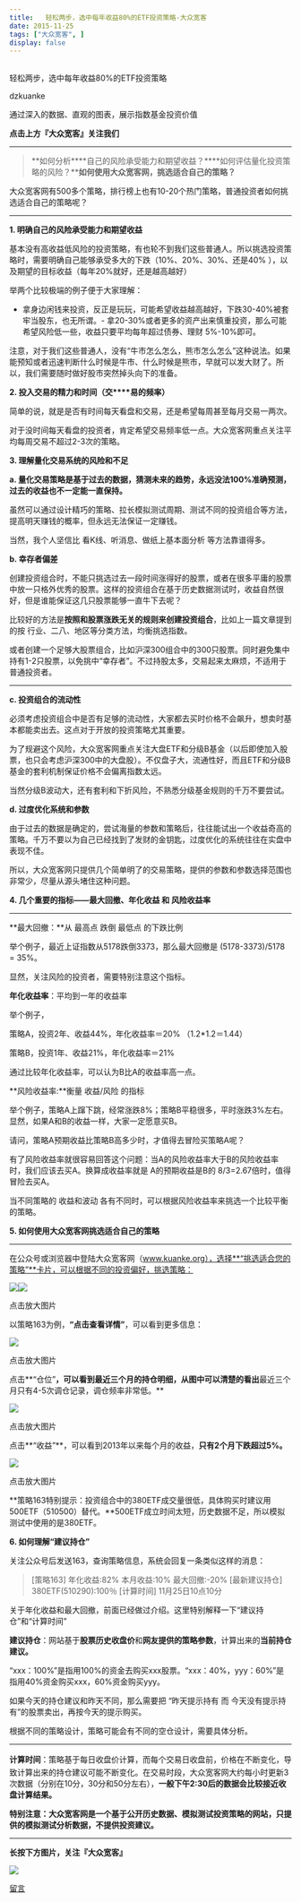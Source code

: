 ```yaml
---
title:   轻松两步，选中每年收益80%的ETF投资策略-大众宽客
date: 2015-11-25
tags: ["大众宽客", ]
display: false
---
```



## 



轻松两步，选中每年收益80%的ETF投资策略




dzkuanke




通过深入的数据、直观的图表，展示指数基金投资价值


**点击上方『大众宽客』关注我们**

****

> **如何分析****自己的风险承受能力和期望收益？****如何评估量化投资策略的风险？****如何使用大众宽客网，挑选适合自己的策略？**



大众宽客网有500多个策略，排行榜上也有10-20个热门策略，普通投资者如何挑选适合自己的策略呢？

****

**1. 明确自己的风险承受能力和期望收益**



基本没有高收益低风险的投资策略，有也轮不到我们这些普通人。所以挑选投资策略时，需要明确自己能够承受多大的下跌（10%、20%、30%、还是40% ），以及期望的目标收益（每年20%就好，还是越高越好）



举两个比较极端的例子便于大家理解：
- 拿身边闲钱来投资，反正是玩玩，可能希望收益越高越好，下跌30-40%被套牢当股东，也无所谓。- 拿20-30%或者更多的资产出来慎重投资，那么可能希望风险低一些，收益只要平均每年超过债券、理财 5%-10%即可。


注意，对于我们这些普通人，没有“牛市怎么怎么，熊市怎么怎么”这种说法。如果能预知或者迅速判断什么时候是牛市、什么时候是熊市，早就可以发大财了。所以，我们需要随时做好股市突然掉头向下的准备。



**2. 投入交易的精力和时间（交****易的频率）**



简单的说，就是是否有时间每天看盘和交易，还是希望每周甚至每月交易一两次。



对于没时间每天看盘的投资者，肯定希望交易频率低一点。大众宽客网重点关注平均每周交易不超过2-3次的策略。



**3. 理解量化交易系统的风险和不足**



**a. 量化交易策略是基于过去的数据，猜测未来的趋势，永远没法100%准确预测，过去的收益也不一定能一直保持。**



虽然可以通过设计精巧的策略、拉长模拟测试周期、测试不同的投资组合等方法，提高明天赚钱的概率，但永远无法保证一定赚钱。



当然，我个人坚信比 看K线、听消息、做纸上基本面分析 等方法靠谱得多。



**b. 幸存者偏差**



创建投资组合时，不能只挑选过去一段时间涨得好的股票，或者在很多平庸的股票中放一只格外优秀的股票。这样的投资组合在基于历史数据测试时，收益自然很好，但是谁能保证这几只股票能够一直牛下去呢？



比较好的方法是**按照和股票涨跌无关的规则来创建投资组合**，比如上一篇文章提到的按 行业、二八、地区等分类方法，均衡挑选指数。



或者创建一个足够大股票组合，比如沪深300组合中的300只股票。同时避免集中持有1-2只股票，以免挑中“幸存者”。不过持股太多，交易起来太麻烦，不适用于普通投资者。



****

**c. 投资组合的流动性**



必须考虑投资组合中是否有足够的流动性，大家都去买时价格不会飙升，想卖时基本都能卖出去。这点对于开放的投资策略尤其重要。



为了规避这个风险，大众宽客网重点关注大盘ETF和分级B基金（以后即使加入股票，也只会考虑沪深300中的大盘股）。不仅盘子大，流通性好，而且ETF和分级B基金的套利机制保证价格不会偏离指数太远。



当然分级B波动大，还有套利和下折风险，不熟悉分级基金规则的千万不要尝试。



**d. 过度优化系统和参数**



由于过去的数据是确定的，尝试海量的参数和策略后，往往能试出一个收益奇高的策略。千万不要以为自己已经找到了发财的金钥匙，过度优化的系统往往在实盘中表现不佳。



所以，大众宽客网只提供几个简单明了的交易策略，提供的参数和参数选择范围也非常少，尽量从源头堵住这种问题。





**4. 几个重要的指标——最大回撤、年化收益 和 风险收益率**

****

**最大回撤：**从 最高点 跌倒 最低点 的下跌比例

举个例子，最近上证指数从5178跌倒3373，那么最大回撤是 (5178-3373)/5178 = 35%。

显然，关注风险的投资者，需要特别注意这个指标。



**年化收益率**：平均到一年的收益率

举个例子，

策略A，投资2年、收益44%，年化收益率＝20% （1.2*1.2＝1.44）

策略B，投资1年、收益21%，年化收益率＝21%

通过比较年化收益率，可以认为B比A的收益率高一点。



**风险收益率:**衡量 收益/风险 的指标

举个例子，策略A上蹿下跳，经常涨跌8%；策略B平稳很多，平时涨跌3%左右。显然，如果A和B的收益一样，大家一定愿意买B。



请问，策略A预期收益比策略B高多少时，才值得去冒险买策略A呢？



有了风险收益率就很容易回答这个问题：当A的风险收益率大于B的风险收益率时，我们应该去买A。换算成收益率就是 A的预期收益是B的 8/3=2.67倍时，值得冒险去买A。



当不同策略的 收益和波动 各有不同时，可以根据风险收益率来挑选一个比较平衡的策略。





**5. 如何使用大众宽客网挑选适合自己的策略**

****

在公众号或浏览器中登陆大众宽客网（www.kuanke.org），选择**“挑选适合您的策略”**卡片，可以根据不同的投资偏好，挑选策略：



<img data-s="300,640" data-type="jpeg" src="http://mmbiz.qpic.cn/mmbiz/PKw3FQPmhIjpOw70YiaHYQTPb4TKoqns9tUqwE2UibIssBa6qfBMfbHF0kGMytSicYOZXAjeg9v3Q8Vbf2T2ftyHQ/0?wx_fmt=jpeg" data-ratio="0.6420863309352518" data-w=""/><img data-s="300,640" data-type="jpeg" src="http://mmbiz.qpic.cn/mmbiz/PKw3FQPmhIjpOw70YiaHYQTPb4TKoqns9oz4NxhG3clD5Kcz2jZ4kO9IXxCfic5nAeXbSOkqwtfXAr5LFhA7PwxA/0?wx_fmt=jpeg" data-ratio="0.7643884892086331" data-w=""/>

点击放大图片

以策略163为例，**“点击查看详情”**，可以看到更多信息：

<img data-s="300,640" data-type="jpeg" src="http://mmbiz.qpic.cn/mmbiz/PKw3FQPmhIgZjUaxJ49fqqqzAO0nvHrqoNy2JNibEhofib3m81sgsLGxovhAhOwAiaticMtaocXickdstfnM0Mko9Lg/0?wx_fmt=jpeg" data-ratio="0.9442446043165468" data-w=""/>

点击放大图片

点击**“仓位”**，可以看到最近三个月的持仓明细，从图中可以清楚的看出**最近三个月只有4-5次调仓记录，调仓频率非常低。**



<img data-s="300,640" data-type="jpeg" src="http://mmbiz.qpic.cn/mmbiz/PKw3FQPmhIjpOw70YiaHYQTPb4TKoqns9iculkVrxWZuQdsTeemS4BJeANIHpxk55AVz7j60r66sjqjg12MlJalg/0?wx_fmt=jpeg" style="" data-ratio="0.6115107913669064" data-w=""/>

点击放大图片

点击**“收益”**，可以看到2013年以来每个月的收益，**只有2个月下跌超过5%。**

<img data-s="300,640" data-type="jpeg" src="http://mmbiz.qpic.cn/mmbiz/PKw3FQPmhIjpOw70YiaHYQTPb4TKoqns9dC4WYGm5FsAc0ho6TvBM7OgGXEStruibibxSCDefl7HvfyU7HiaIVp70w/0?wx_fmt=jpeg" style="" data-ratio="0.6133093525179856" data-w=""/>

点击放大图片

**策略163特别提示：投资组合中的380ETF成交量很低，具体购买时建议用500ETF（510500）替代。**500ETF成立时间太短，历史数据不足，所以模拟测试中使用的是380ETF。





**6. 如何理解“建议持仓”**



关注公众号后发送163，查询策略信息，系统会回复一条类似这样的消息：



> [策略163] 年化收益:82% 本月收益:10% 最大回撤:-20% [最新建议持仓] 380ETF(510290):100％ [计算时间] 11月25日10点10分



关于年化收益和最大回撤，前面已经做过介绍。这里特别解释一下“建议持仓”和“计算时间”



**建议持仓**：网站基于**股票历史收盘价**和**网友提供的策略参数**，计算出来的**当前持仓建议。**



“xxx：100%”是指用100%的资金去购买xxx股票。“xxx：40%，yyy：60%”是指用40%资金购买xxx，60%资金购买yyy。



如果今天的持仓建议和昨天不同，那么需要把 “昨天提示持有 而 今天没有提示持有”的股票卖出，再按今天的提示购买。



根据不同的策略设计，策略可能会有不同的空仓设计，需要具体分析。

****

**<strong style="line-height: 25.6px; white-space: normal;">计算时间**</strong>：策略基于每日收盘价计算，而每个交易日收盘前，价格在不断变化，导致计算出来的持仓建议可能不断变化。在交易时段，大众宽客网大约每小时更新3次数据（分别在10分，30分和50分左右），**一般下午2:30后的数据会比较接近收盘计算结果。**



**特别注意：大众宽客网是一个基于公开历史数据、模拟测试投资策略的网站，只提供的模拟测试分析数据，不提供投资建议。**



****

**长按下方图片，关注『大众宽客』**

<img data-s="300,640" data-type="png" src="http://mmbiz.qpic.cn/mmbiz/PKw3FQPmhIjpOw70YiaHYQTPb4TKoqns9M2zxiaLBv1cUZiaEHqVweTjuaW7lzQUemHLxv6k8MpLq8r6cvFhqmDfg/0?wx_fmt=png" data-ratio="1" data-w="129" src="http://mmbiz.qpic.cn/mmbiz/PKw3FQPmhIjpOw70YiaHYQTPb4TKoqns9M2zxiaLBv1cUZiaEHqVweTjuaW7lzQUemHLxv6k8MpLq8r6cvFhqmDfg/640?wx_fmt=png&amp;tp=webp&amp;wxfrom=5&amp;wx_lazy=1" style="box-sizing: border-box !important; word-wrap: break-word !important; width: auto !important; visibility: visible !important;"/>









[留言](javascript:;)